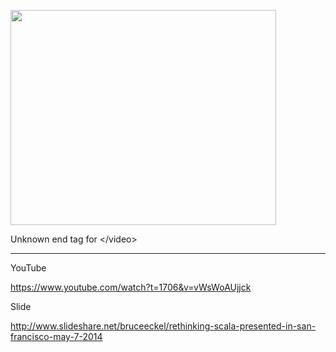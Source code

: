 <a href='http://www.youtube.com/watch?feature=player_embedded&v=vWsWoAUjjck' target='_blank'><img src='http://img.youtube.com/vi/vWsWoAUjjck/0.jpg' width='425' height=344 /></a>

Unknown end tag for &lt;/video&gt;




---


YouTube

https://www.youtube.com/watch?t=1706&v=vWsWoAUjjck

Slide

http://www.slideshare.net/bruceeckel/rethinking-scala-presented-in-san-francisco-may-7-2014